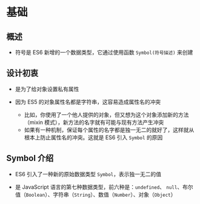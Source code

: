 # 基础

## 概述

+ 符号是 ES6 新增的一个数据类型，它通过使用函数 `Symbol(符号描述)` 来创建

## 设计初衷

+ 是为了给对象设置私有属性

+ 因为 ES5 的对象属性名都是字符串，这容易造成属性名的冲突

  + 比如，你使用了一个他人提供的对象，但又想为这个对象添加新的方法（mixin 模式），新方法的名字就有可能与现有方法产生冲突
  + 如果有一种机制，保证每个属性的名字都是独一无二的就好了，这样就从根本上防止属性名的冲突。这就是 ES6 引入 `Symbol` 的原因

## Symbol 介绍

+ ES6 引入了一种新的原始数据类型 `Symbol`，表示独一无二的值

+ 是 JavaScript 语言的第七种数据类型，前六种是：`undefined`、 `null`、布尔值（`Boolean`）、字符串（`String`）、数值（`Number`）、对象（`Object`）
